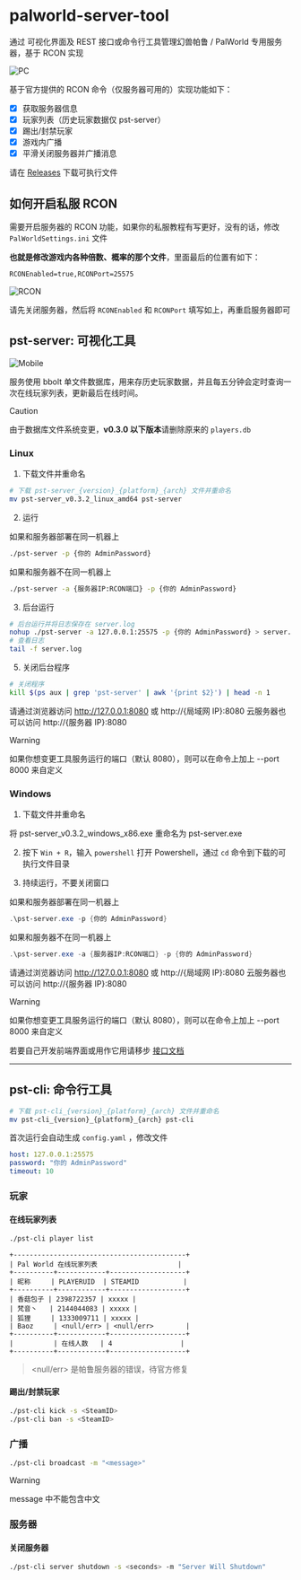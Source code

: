 # palworld-server-tool

通过 可视化界面及 REST 接口或命令行工具管理幻兽帕鲁 / PalWorld 专用服务器，基于 RCON 实现

![PC](./doc/img/pc.png)

基于官方提供的 RCON 命令（仅服务器可用的）实现功能如下：

- [x] 获取服务器信息
- [x] 玩家列表（历史玩家数据仅 pst-server）
- [x] 踢出/封禁玩家
- [x] 游戏内广播
- [x] 平滑关闭服务器并广播消息

请在 [Releases](https://github.com/zaigie/palworld-server-tool/releases) 下载可执行文件

## 如何开启私服 RCON

需要开启服务器的 RCON 功能，如果你的私服教程有写更好，没有的话，修改 `PalWorldSettings.ini` 文件

**也就是修改游戏内各种倍数、概率的那个文件**，里面最后的位置有如下：

```txt
RCONEnabled=true,RCONPort=25575
```

![RCON](./doc/img/rcon.png)

请先关闭服务器，然后将 `RCONEnabled` 和 `RCONPort` 填写如上，再重启服务器即可

## pst-server: 可视化工具

![Mobile](./doc/img/mobile.png)

服务使用 bbolt 单文件数据库，用来存历史玩家数据，并且每五分钟会定时查询一次在线玩家列表，更新最后在线时间。

> [!CAUTION]
> 由于数据库文件系统变更，**v0.3.0 以下版本**请删除原来的 `players.db`

### Linux

1. 下载文件并重命名

```bash
# 下载 pst-server_{version}_{platform}_{arch} 文件并重命名
mv pst-server_v0.3.2_linux_amd64 pst-server
```

2. 运行

如果和服务器部署在同一机器上

```bash
./pst-server -p {你的 AdminPassword}
```

如果和服务器不在同一机器上

```bash
./pst-server -a {服务器IP:RCON端口} -p {你的 AdminPassword}
```

3. 后台运行

```bash
# 后台运行并将日志保存在 server.log
nohup ./pst-server -a 127.0.0.1:25575 -p {你的 AdminPassword} > server.log 2>&1 &
# 查看日志
tail -f server.log
```

5. 关闭后台程序

```bash
# 关闭程序
kill $(ps aux | grep 'pst-server' | awk '{print $2}') | head -n 1
```

请通过浏览器访问 http://127.0.0.1:8080 或 http://{局域网 IP}:8080
云服务器也可以访问 http://{服务器 IP}:8080

> [!WARNING]
> 如果你想变更工具服务运行的端口（默认 8080），则可以在命令上加上 --port 8000 来自定义

### Windows

1. 下载文件并重命名

将 pst-server_v0.3.2_windows_x86.exe 重命名为 pst-server.exe

2. 按下 `Win + R`，输入 `powershell` 打开 Powershell，通过 `cd` 命令到下载的可执行文件目录

3. 持续运行，不要关闭窗口

如果和服务器部署在同一机器上

```powershell
.\pst-server.exe -p {你的 AdminPassword}
```

如果和服务器不在同一机器上

```powershell
.\pst-server.exe -a {服务器IP:RCON端口} -p {你的 AdminPassword}
```

请通过浏览器访问 http://127.0.0.1:8080 或 http://{局域网 IP}:8080
云服务器也可以访问 http://{服务器 IP}:8080

> [!WARNING]
> 如果你想变更工具服务运行的端口（默认 8080），则可以在命令上加上 --port 8000 来自定义

若要自己开发前端界面或用作它用请移步 [接口文档](./API.md)

---

## pst-cli: 命令行工具

```bash
# 下载 pst-cli_{version}_{platform}_{arch} 文件并重命名
mv pst-cli_{version}_{platform}_{arch} pst-cli
```

首次运行会自动生成 `config.yaml` ，修改文件

```yaml
host: 127.0.0.1:25575
password: "你的 AdminPassword"
timeout: 10
```

### 玩家

#### 在线玩家列表

```bash
./pst-cli player list
```

```
+-------------------------------------------+
| Pal World 在线玩家列表                    |
+----------+------------+-------------------+
| 昵称     | PLAYERUID  | STEAMID           |
+----------+------------+-------------------+
| 香菇包子 | 2398722357 | xxxxx |
| 梵音丶   | 2144044083 | xxxxx |
| 狐狸     | 1333009711 | xxxxx |
| Baoz     | <null/err> | <null/err>        |
+----------+------------+-------------------+
|          | 在线人数   | 4                 |
+----------+------------+-------------------+
```

> <null/err> 是帕鲁服务器的错误，待官方修复

#### 踢出/封禁玩家

```bash
./pst-cli kick -s <SteamID>
./pst-cli ban -s <SteamID>
```

### 广播

```bash
./pst-cli broadcast -m "<message>"
```

> [!WARNING]
> message 中不能包含中文

### 服务器

#### 关闭服务器

```bash
./pst-cli server shutdown -s <seconds> -m "Server Will Shutdown"
```
